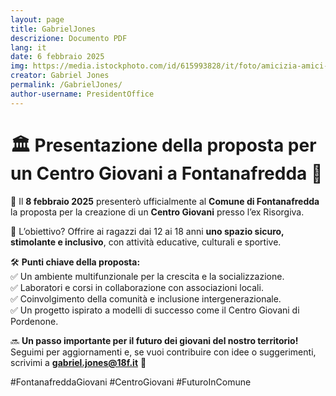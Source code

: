 ```yaml
---
layout: page
title: GabrielJones
descrizione: Documento PDF
lang: it
date: 6 febbraio 2025
img: https://media.istockphoto.com/id/615993828/it/foto/amicizia-amici-seduti-insieme-sulla-spiaggia.jpg?s=612x612&w=0&k=20&c=3d2imb6IsJ4smxpENuFQtLiomQQwW9aDzk1krrMWzU4=
creator: Gabriel Jones
permalink: /GabrielJones/
author-username: PresidentOffice
---
```


# 🏛️ **Presentazione della proposta per un Centro Giovani a Fontanafredda** 🎉  

📢 Il **8 febbraio 2025** presenterò ufficialmente al **Comune di Fontanafredda** la proposta per la creazione di un **Centro Giovani** presso l’ex Risorgiva.  

🎯 L’obiettivo? Offrire ai ragazzi dai 12 ai 18 anni **uno spazio sicuro, stimolante e inclusivo**, con attività educative, culturali e sportive.  

🛠️ **Punti chiave della proposta:**  
✅ Un ambiente multifunzionale per la crescita e la socializzazione.  
✅ Laboratori e corsi in collaborazione con associazioni locali.  
✅ Coinvolgimento della comunità e inclusione intergenerazionale.  
✅ Un progetto ispirato a modelli di successo come il Centro Giovani di Pordenone.  

🔜 **Un passo importante per il futuro dei giovani del nostro territorio!** Seguimi per aggiornamenti e, se vuoi contribuire con idee o suggerimenti, scrivimi a **gabriel.jones@18f.it** 📩  

#FontanafreddaGiovani #CentroGiovani #FuturoInComune  
